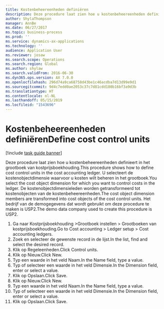```yaml
---
title: Kostenbeheereenheden definiëren
description: Deze procedure laat zien hoe u kostenbeheereenheden definieert in het grootboek van kostprijsboekhouding.
author: ShylaThompson
manager: AnnBe
ms.date: 06/27/2017
ms.topic: business-process
ms.prod: ''
ms.service: dynamics-ax-applications
ms.technology: ''
audience: Application User
ms.reviewer: josaw
ms.search.scope: Operations
ms.search.region: Global
ms.author: shylaw
ms.search.validFrom: 2016-06-30
ms.dyn365.ops.version: AX 7.0.0
ms.openlocfilehash: 296d74a9ca68758d43be1c46acdba7d13d99e9d1
ms.sourcegitcommit: 9d4c7edd0ae2053c37c7d81cdd180b16bf3a9d3b
ms.translationtype: HT
ms.contentlocale: nl-NL
ms.lasthandoff: 05/15/2019
ms.locfileid: "1543696"
---
```

# <a name="define-cost-control-units"></a><span data-ttu-id="f3f14-103">Kostenbeheereenheden definiëren</span><span class="sxs-lookup"><span data-stu-id="f3f14-103">Define cost control units</span></span>

[!include [task guide banner](../../includes/task-guide-banner.md)]

<span data-ttu-id="f3f14-104">Deze procedure laat zien hoe u kostenbeheereenheden definieert in het grootboek van kostprijsboekhouding.</span><span class="sxs-lookup"><span data-stu-id="f3f14-104">This procedure shows how to define cost control units in the cost accounting ledger.</span></span> <span data-ttu-id="f3f14-105">U selecteert de kostenobjectdimensie waarvoor u kosten wilt beheren in het grootboek.</span><span class="sxs-lookup"><span data-stu-id="f3f14-105">You select the cost object dimension for which you want to control costs in the ledger.</span></span> <span data-ttu-id="f3f14-106">De kostenobjectdimensieleden worden getransformeerd tot kostenobjecten van de kostenbeheereenheden.</span><span class="sxs-lookup"><span data-stu-id="f3f14-106">The cost object dimension members are transformed into cost objects of the cost control units.</span></span> <span data-ttu-id="f3f14-107">Het bedrijf van de demogegevens dat wordt gebruikt om deze procedure te maken is USP2.</span><span class="sxs-lookup"><span data-stu-id="f3f14-107">The demo data company used to create this procedure is USP2.</span></span>

1. <span data-ttu-id="f3f14-108">Ga naar Kostprijsboekhouding  >Grootboek instellen > Grootboeken van kostprijsboekhouding.</span><span class="sxs-lookup"><span data-stu-id="f3f14-108">Go to Cost accounting > Ledger setup > Cost accounting ledgers.</span></span>
2. <span data-ttu-id="f3f14-109">Zoek en selecteer de gewenste record in de lijst.</span><span class="sxs-lookup"><span data-stu-id="f3f14-109">In the list, find and select the desired record.</span></span>
3. <span data-ttu-id="f3f14-110">Klik op Regeleenheden.</span><span class="sxs-lookup"><span data-stu-id="f3f14-110">Click Control units.</span></span>
4. <span data-ttu-id="f3f14-111">Klik op Nieuw.</span><span class="sxs-lookup"><span data-stu-id="f3f14-111">Click New.</span></span>
5. <span data-ttu-id="f3f14-112">Typ een waarde in het veld Naam.</span><span class="sxs-lookup"><span data-stu-id="f3f14-112">In the Name field, type a value.</span></span>
6. <span data-ttu-id="f3f14-113">Typ of selecteer een waarde in het veld Dimensie.</span><span class="sxs-lookup"><span data-stu-id="f3f14-113">In the Dimension field, enter or select a value.</span></span>
7. <span data-ttu-id="f3f14-114">Klik op Opslaan.</span><span class="sxs-lookup"><span data-stu-id="f3f14-114">Click Save.</span></span>
8. <span data-ttu-id="f3f14-115">Klik op Nieuw.</span><span class="sxs-lookup"><span data-stu-id="f3f14-115">Click New.</span></span>
9. <span data-ttu-id="f3f14-116">Typ een waarde in het veld Naam.</span><span class="sxs-lookup"><span data-stu-id="f3f14-116">In the Name field, type a value.</span></span>
10. <span data-ttu-id="f3f14-117">Typ of selecteer een waarde in het veld Dimensie.</span><span class="sxs-lookup"><span data-stu-id="f3f14-117">In the Dimension field, enter or select a value.</span></span>
11. <span data-ttu-id="f3f14-118">Klik op Opslaan.</span><span class="sxs-lookup"><span data-stu-id="f3f14-118">Click Save.</span></span>

